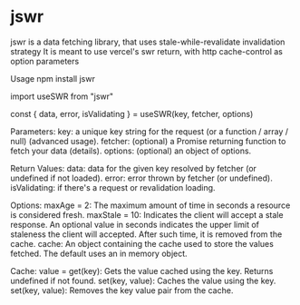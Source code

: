 # jswr
jswr is a data fetching library, that uses stale-while-revalidate invalidation strategy
It is meant to use vercel's swr return, with http cache-control as option parameters

Usage
npm install jswr

import useSWR from "jswr"

const { data, error, isValidating } = useSWR(key, fetcher, options)

Parameters:
key: a unique key string for the request (or a function / array / null) (advanced usage).
fetcher: (optional) a Promise returning function to fetch your data (details).
options: (optional) an object of options.

Return Values:
data: data for the given key resolved by fetcher (or undefined if not loaded).
error: error thrown by fetcher (or undefined).
isValidating: if there's a request or revalidation loading.

Options:
maxAge = 2: The maximum amount of time in seconds a resource is considered fresh.
maxStale = 10: Indicates the client will accept a stale response. An optional value in seconds indicates the upper limit of staleness the client will accepted. After such time, it is removed from the cache.
cache: An object containing the cache used to store the values fetched. The default uses an in memory object.

Cache:
value = get(key): Gets the value cached using the key. Returns undefined if not found.
set(key, value): Caches the value using the key.
set(key, value): Removes the key value pair from the cache.